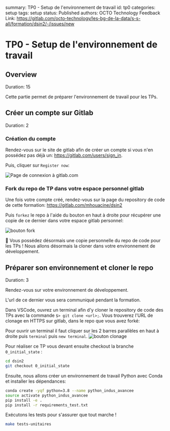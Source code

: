 summary: TP0 - Setup de l'environnement de travail
id: tp0
categories: setup
tags: setup
status: Published
authors: OCTO Technology
Feedback Link: https://gitlab.com/octo-technology/les-bg-de-la-data/s-s-all/formation/dsin2/-/issues/new

# TP0 - Setup de l'environnement de travail

## Overview
Duration: 15

Cette partie permet de préparer l'environnement de travail pour les TPs.

## Créer un compte sur Gitlab
Duration: 2

### Création du compte

Rendez-vous sur le site de gitlab afin de créer un compte si vous n'en possédez pas déjà un: <https://gitlab.com/users/sign_in>.

Puis, cliquer sur `Register now`:

![Page de connexion à gitlab.com](./docs/tp1/gitlab-sign-in-page.png)

### Fork du repo de TP dans votre espace personnel gitlab

Une fois votre compte créé, rendez-vous sur la page du repository de code de cette formation: <https://gitlab.com/mhouacine/dsin2>

Puis `forkez` le repo à l'aide du bouton en haut à droite pour récupérer une copie de ce dernier dans votre espace gitlab personnel:

![bouton fork](docs/tp1/gitlab-fork-button.png)

🏁 Vous possédez désormais une copie personnelle du repo de code pour les TPs ! Nous allons désormais la cloner dans votre environnement de développement.

## Préparer son environnement et cloner le repo
Duration: 3

Rendez-vous sur votre environnement de développement.

L'url de ce dernier vous sera communiqué pendant la formation.

Dans VSCode, ouvrez un terminal afin d'y cloner le repository de code des TPs avec la commande `$> git clone <url>;`. Vous trouverez l'URL de clonage en HTTPS sur gitlab, dans le repo que vous avez forké:

Pour ouvrir un terminal il faut cliquer sur les 2 barres parallèles en haut à droite puis `terminal` puis `new terminal`. 
![bouton clonage](docs/tp1/gitlab-clone-button.png)

Pour réaliser ce TP vous devant ensuite checkout la branche `0_initial_state` :

```bash
cd dsin2
git checkout 0_initial_state
```

Ensuite, nous allons créer un environnement de travail Python avec Conda et installer les dépendances:

```bash
conda create -yqf python=3.8 --name python_indus_avancee
source activate python_indus_avancee
pip install -e .
pip install -r requirements_test.txt
```

Exécutons les tests pour s'assurer que tout marche !

```bash
make tests-unitaires
```
